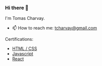 ### Hi there 👋

I'm Tomas Charvay.

- 📫 How to reach me: tcharvay@gmail.com

Certifications:

- [HTML / CSS](https://www.coderhouse.com/ar/certificados/65aeff50f49c64c96a6d1a77?lang=) 
- [Javascript](https://www.coderhouse.com/ar/certificados/664ca6abdd180d6b061c1cb2?lang=)
- [React](https://www.coderhouse.com/ar/certificados/669785d2684e70694abc2873?lang=)



<!--
**tcharvay/tcharvay** is a ✨ _special_ ✨ repository because its `README.md` (this file) appears on your GitHub profile.

Here are some ideas to get you started:

- 🔭 I’m currently working on ...
- 🌱 I’m currently learning ...
- 👯 I’m looking to collaborate on ...
- 🤔 I’m looking for help with ...
- 💬 Ask me about ...
- 📫 How to reach me: ...
- 😄 Pronouns: ...
- ⚡ Fun fact: ...
-->
